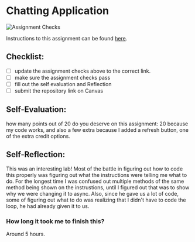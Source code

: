 Chatting Application
=====================
![Assignment Checks](https://github.com/IT3049C/4.Chatting-Application/workflows/Assignment%20Checks/badge.svg)

Instructions to this assignment can be found [here](#).

## Checklist:
- [ ] update the assignment checks above to the correct link.
- [ ] make sure the assignment checks pass
- [ ] fill out the self evaluation and Reflection
- [ ] submit the repository link on Canvas

## Self-Evaluation:

how many points out of 20 do you deserve on this assignment:
20 because my code works, and also a few extra because I added a refresh button, one of the extra credit options.

## Self-Reflection:
This was an interesting lab! Most of the battle in figuring out how to code this properly was figuring out what the instructions were telling me what to do. For the longest time I was confused out multiple methods of the same method being shown on the instrustions, until I figured out that was to show why we were changing it to async. Also, since he gave us a lot of code, some of figuring out what to do was realizing that I didn't have to code the loop, he had already given it to us. 

### How long it took me to finish this?
Around 5 hours.
